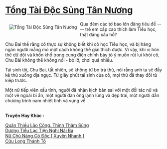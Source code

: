 <a href="https://truyentiki.com/tong-tai-doc-sung-tan-nuong.30444/" title="Tổng Tài Độc Sủng Tân Nương"><h1>Tổng Tài Độc Sủng Tân Nương</h1></a><div style="display:table"><img align="right" style="float: left; padding: 10px;" src="https://truyentiki.com/a/img/str/src/30444.jpg" alt="Tổng Tài Độc Sủng Tân Nương">Qua đêm các tờ báo lớn đăng tiêu đề ---- trẻ em cấp cao thích làm Tiểu học, thật đáng xấu hổ? <p></p> Chu Bai thề rằng cô thực sự không biết khi cô học Tiểu học, và bị hàng ngàn người mắng mỏ một cách không thể giải thích được. Vì vậy, khi vị hôn thê dữ dội và khốn khổ trong cung điện chính bày tỏ ý muốn rút lui khỏi cô, Chu Bài không thể không nói - bỏ lỡ, chơi quá nhiều. <p></p> Tái sinh tôi, Chu Bai, tất nhiên, sẽ không từ bỏ trả thù, nói rằng anh ta sẽ đẩy kẻ thù xuống địa ngục. Từ giây phút tái sinh của cô, mọi thứ đã thay đổi từ kiếp trước. <p></p> Một nữ tiếp viên xấu tính, người đã nhận kịch bản sai với một đối tác nữ và một vẻ ngoài bí ẩn, một người đàn ông lạnh lùng và đẹp trai, một người dẫn chương trình nam nhiệt tình và vụng về</div><p><br><b>Truyện Hay Khác :</b></p><a href="https://truyentiki.com/quan-thieu-lao-cong-thinh-tham-sung.30443/" alt="Quân Thiếu Lão Công, Thỉnh Thâm Sủng">Quân Thiếu Lão Công, Thỉnh Thâm Sủng</a><br/><a href="https://truyentiki.wordpress.com/2020/06/08/duong-tieu-lac-tien-nghi-nai-ba/" alt="Dương Tiểu Lạc Tiện Nghi Nãi Ba">Dương Tiểu Lạc Tiện Nghi Nãi Ba</a><br/><a href="https://www.flickr.com/photos/188164041@N05/49995170106/" alt="Nữ Chủ Nàng Có Độc [ Xuyên Nhanh ]">Nữ Chủ Nàng Có Độc [ Xuyên Nhanh ]</a><br/><a href="https://github.com/nownovels/top500/tree/master/truyenhay/33651/" alt="Cửu Long Thánh Tổ">Cửu Long Thánh Tổ</a><br/>